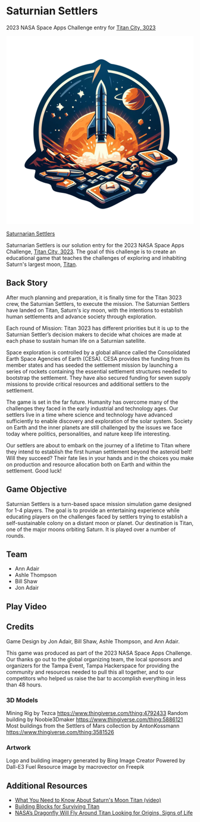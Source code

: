# Saturnian Settlers
2023 NASA Space Apps Challenge entry for [Titan City, 3023](https://www.spaceappschallenge.org/2023/challenges/titan-city-3023/)

![Logo](logo-cutout.png)

[Saturnarian Settlers](https://www.spaceappschallenge.org/2023/find-a-team/saturnian-settlers/)

Saturnarian Settlers is our solution entry for the 2023 NASA Space Apps Challenge, [Titan City, 3023](https://www.spaceappschallenge.org/2023/challenges/titan-city-3023/). The goal of this challenge is to create an educational game that teaches the challenges of exploring and inhabiting Saturn's largest moon, [Titan](https://science.nasa.gov/saturn/moons/titan/facts/).

## Back Story
After much planning and preparation, it is finally time for the Titan 3023 crew, the Saturnian Settlers, to execute the mission. The Saturnian Settlers have landed on Titan, Saturn's icy moon, with the intentions to establish human settlements and advance society through exploration. 

Each round of Mission: Titan 3023 has different priorities but it is up to the Saturnian Settler’s decision makers to decide what choices are made at each phase to sustain human life on a Saturnian satellite. 

Space exploration is controlled by a global alliance called the Consolidated Earth Space Agencies of Earth (CESA). CESA provides the funding from its member states and has seeded the settlement mission by launching a series of rockets containing the essential settlement structures needed to bootstrap the settlement. They have also secured funding for seven supply missions to provide critical resources and additional settlers to the settlement.

The game is set in the far future. Humanity has overcome many of the challenges they faced in the early industrial and technology ages. Our settlers live in a time where science and technology have advanced sufficiently to enable discovery and exploration of the solar system. Society on Earth and the inner planets are still challenged by the issues we face today where politics, personalities, and nature keep life interesting.

Our settlers are about to embark on the journey of a lifetime to Titan where they intend to establish the first human settlement beyond the asteroid belt! Will they succeed? Their fate lies in your hands and in the choices you make on production and resource allocation both on Earth and within the settlement. Good luck! 

## Game Objective
Saturnian Settlers is a turn-based space mission simulation game designed for 1-4 players. The goal is to provide an entertaining experience while educating players on the challenges faced by settlers trying to establish a self-sustainable colony on a distant moon or planet. Our destination is Titan, one of the major moons orbiting Saturn. It is played over a number of rounds.

## Team
* Ann Adair
* Ashle Thompson
* Bill Shaw
* Jon Adair

## Play Video

## Credits

Game Design by Jon Adair, Bill Shaw, Ashle Thompson, and Ann Adair. 

This game was produced as part of the 2023 NASA Space Apps Challenge. Our thanks go out to the global organizing team, the local sponsors and organizers for the Tampa Event, Tampa Hackerspace for providing the community and resources needed to pull this all together, and to our competitors who helped us raise the bar to accomplish everything in less than 48 hours.

### 3D Models
Mining Rig by Tezca https://www.thingiverse.com/thing:4792433
Random building by Noobie3Dmaker https://www.thingiverse.com/thing:5886121
Most buildings from the Settlers of Mars collection by AntonKossmann https://www.thingiverse.com/thing:3581526

### Artwork
Logo and building imagery generated by Bing Image Creator Powered by Dall-E3
Fuel Resource image by macrovector on Freepik

## Additional Resources
* [What You Need to Know About Saturn's Moon Titan (video) ](https://www.youtube.com/watch?v=lr4r70DWShk)
* [Building Blocks for Surviving Titan](https://svs.gsfc.nasa.gov/12736x)
* [NASA’s Dragonfly Will Fly Around Titan Looking for Origins, Signs of Life](https://www.nasa.gov/news-release/nasas-dragonfly-will-fly-around-titan-looking-for-origins-signs-of-life/)
